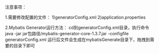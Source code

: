 注意事项：

1.需要修改配置的文件：
1)generatorConfig.xml
2)application.properties

2.Mybatis Generator运行方法：
cd到generatorConfig.xml目录，执行命令
java -jar jar包路径/mybatis-generator-core-1.3.7.jar -configfile generatorConfig.xml
运行后文件会生成在mybatisGenerate目录下，拖拽到需要的目录下即可

